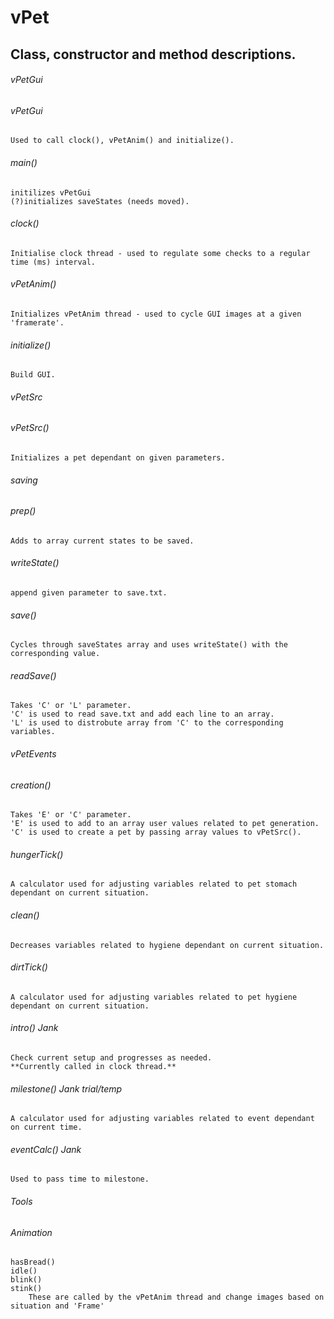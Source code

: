 # vPet




## Class, constructor and method descriptions.

###### vPetGui

###### vPetGui
	Used to call clock(), vPetAnim() and initialize().
    
###### main()
	initilizes vPetGui
	(?)initializes saveStates (needs moved).
      
###### clock()
	Initialise clock thread - used to regulate some checks to a regular time (ms) interval.
    
###### vPetAnim()
	Initializes vPetAnim thread - used to cycle GUI images at a given 'framerate'.
    
###### initialize()
	Build GUI.
        
###### vPetSrc

###### vPetSrc()
	Initializes a pet dependant on given parameters.
      
###### saving

###### prep()
	Adds to array current states to be saved.
    
###### writeState()
	append given parameter to save.txt.
    
###### save()
	Cycles through saveStates array and uses writeState() with the corresponding value.
    
###### readSave()
	Takes 'C' or 'L' parameter.
	'C' is used to read save.txt and add each line to an array.
	'L' is used to distrobute array from 'C' to the corresponding variables.
    
###### vPetEvents

###### creation()
	Takes 'E' or 'C' parameter.
	'E' is used to add to an array user values related to pet generation.
	'C' is used to create a pet by passing array values to vPetSrc().
    
###### hungerTick()
	A calculator used for adjusting variables related to pet stomach dependant on current situation.
    
###### clean()
	Decreases variables related to hygiene dependant on current situation.
    
###### dirtTick()
	A calculator used for adjusting variables related to pet hygiene dependant on current situation.
  
###### intro() *Jank*
	Check current setup and progresses as needed.
	**Currently called in clock thread.**
    
###### milestone() *Jank* *trial/temp*
	A calculator used for adjusting variables related to event dependant on current time.
    
###### eventCalc() *Jank*
	Used to pass time to milestone.
    

###### Tools
  
###### Animation

	hasBread()
	idle()
	blink()
	stink()
		These are called by the vPetAnim thread and change images based on situation and 'Frame'
